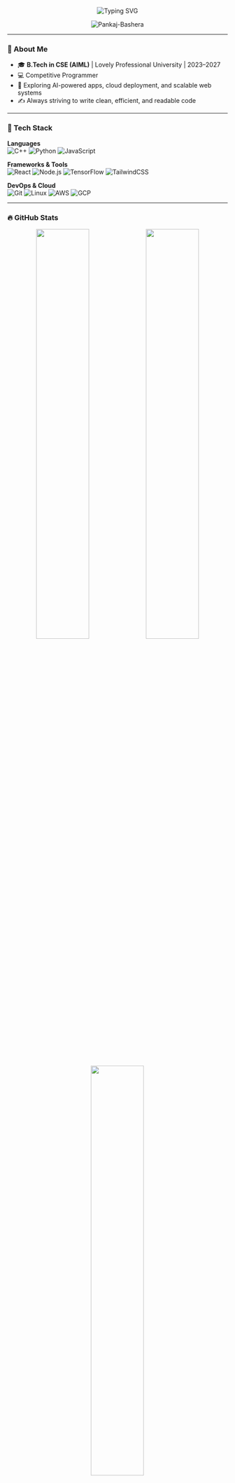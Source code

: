 <p align="center">
  <img src="https://readme-typing-svg.herokuapp.com?font=Fira+Code&size=28&pause=1000&color=F7F7F7&center=true&vCenter=true&width=800&lines=Hi+%F0%9F%91%8B%2C+I'm+Pankaj+Bashera!;Aspiring+Software+Engineer;AI+%26+Web+Dev+Enthusiast;Let's+Build+Cool+Things+Together+%F0%9F%9A%80" alt="Typing SVG" />
</p>

<p align="center">
  <img src="https://komarev.com/ghpvc/?username=Pankaj-Bashera&label=Profile%20views&color=0e75b6&style=flat" alt="Pankaj-Bashera" />
</p>

---

### 🧠 About Me

- 🎓 **B.Tech in CSE (AIML)** | Lovely Professional University | 2023–2027
- 💻 Competitive Programmer 
- 🌱 Exploring AI-powered apps, cloud deployment, and scalable web systems
- ✍️ Always striving to write clean, efficient, and readable code

---

### 💼 Tech Stack

**Languages**  
![C++](https://img.shields.io/badge/C++-00599C?style=for-the-badge&logo=c%2B%2B&logoColor=white)
![Python](https://img.shields.io/badge/Python-3776AB?style=for-the-badge&logo=python&logoColor=white)
![JavaScript](https://img.shields.io/badge/JavaScript-F7DF1E?style=for-the-badge&logo=javascript&logoColor=black)

**Frameworks & Tools**  
![React](https://img.shields.io/badge/React-20232A?style=for-the-badge&logo=react&logoColor=61DAFB)
![Node.js](https://img.shields.io/badge/Node.js-339933?style=for-the-badge&logo=nodedotjs&logoColor=white)
![TensorFlow](https://img.shields.io/badge/TensorFlow-FF6F00?style=for-the-badge&logo=tensorflow&logoColor=white)
![TailwindCSS](https://img.shields.io/badge/Tailwind_CSS-38B2AC?style=for-the-badge&logo=tailwind-css&logoColor=white)

**DevOps & Cloud**  
![Git](https://img.shields.io/badge/Git-F05032?style=for-the-badge&logo=git&logoColor=white)
![Linux](https://img.shields.io/badge/Linux-FCC624?style=for-the-badge&logo=linux&logoColor=black)
![AWS](https://img.shields.io/badge/AWS-232F3E?style=for-the-badge&logo=amazon-aws&logoColor=white)
![GCP](https://img.shields.io/badge/Google_Cloud-4285F4?style=for-the-badge&logo=google-cloud&logoColor=white)

---

### 🔥 GitHub Stats

<p align="center">
  <img src="https://github-readme-stats.vercel.app/api?username=Pankaj-Bashera&show_icons=true&theme=tokyonight&hide_border=true&count_private=true" width="49%" />
  <img src="https://github-readme-streak-stats.herokuapp.com/?user=Pankaj-Bashera&theme=tokyonight&hide_border=true" width="49%" />
  <img src="https://github-readme-stats.vercel.app/api/top-langs/?username=Pankaj-Bashera&layout=compact&theme=tokyonight&hide_border=true" width="49%" />
</p>

---

### 🏁 Competitive Programming Stats

<p align="justify">
  <img src="https://leetcard.jacoblin.cool/Pankaj-Bashera?theme=dark&font=Baloo&ext=contest" alt="LeetCode Stats" />
  <img src="https://codeforces-readme-stats.vercel.app/api/card?username=Pankaj_Bashera" alt="Codeforces Stats" />
</p>

---

### 🚀 Featured Projects

| Project | Description | Tech Stack |
|--------|-------------|------------|
| [🔗 AI Resume Analyzer](https://github.com/Pankaj-Bashera/ai-resume-analyzer) | ATS-powered resume analysis tool that scores resumes against job descriptions and gives structured improvement tips. | React, TypeScript, TailwindCSS, Puter.js |
| [🔗 Waste Management System](https://github.com/Pankaj-Bashera/Waste-Management-System) | Web app to monitor & manage waste data interactively. | HTML, CSS, JS, Python |
| [🔗 Sentiment Analysis](https://github.com/Pankaj-Bashera/Sentiment-Analysis-NN) | Real-time sentiment analyzer using a DNN model and React. | Python, TensorFlow, React |

---

### 🧰 My Toolkit

<p align="center">
  <img src="https://skillicons.dev/icons?i=cpp,python,js,react,nodejs,html,css,tailwind,tensorflow,git,github,linux,aws,gcp,vscode" />
</p>

---

### 📫 Connect With Me

[![LinkedIn](https://img.shields.io/badge/LinkedIn-blue?style=for-the-badge&logo=linkedin&logoColor=white)](https://www.linkedin.com/in/pankajb1)
[![GitHub](https://img.shields.io/badge/GitHub-181717?style=for-the-badge&logo=github&logoColor=white)](https://github.com/Pankaj-Bashera)
[![Gmail](https://img.shields.io/badge/Email-D14836?style=for-the-badge&logo=gmail&logoColor=white)](mailto:pankajbashera1211@gmail.com)

---

### 💡 Quote
> _“Consistency beats intensity — every single time.”_

---

